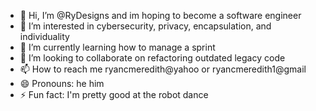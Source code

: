 - 👋 Hi, I’m @RyDesigns and im hoping to become a software engineer
- 👀 I’m interested in cybersecurity, privacy, encapsulation, and individuality
- 🌱 I’m currently learning how to manage a sprint
- 💞️ I’m looking to collaborate on refactoring outdated legacy code
- 📫 How to reach me ryancmeredith@yahoo or ryancmeredith1@gmail
- 😄 Pronouns: he him
- ⚡ Fun fact: I'm pretty good at the robot dance

<!---
RyDesigns/RyDesigns is a ✨ special ✨ repository because its `README.md` (this file) appears on your GitHub profile.
You can click the Preview link to take a look at your changes.
--->
